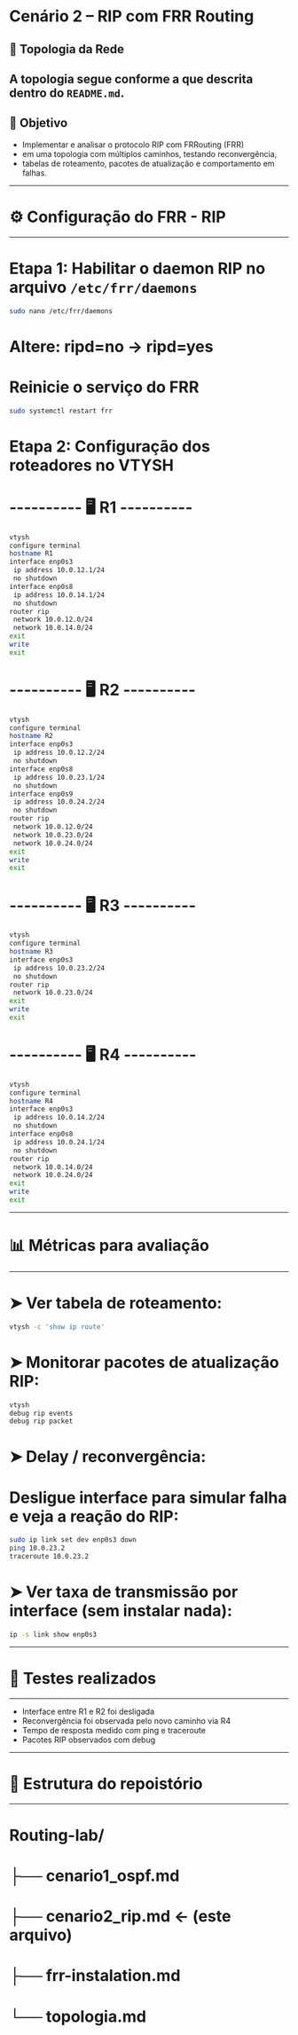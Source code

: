 # Cenário 2 – RIP com FRR Routing

## 🧱 Topologia da Rede

A topologia segue conforme a que descrita dentro do `README.md`.
---

## 🎯 Objetivo
- Implementar e analisar o protocolo RIP com FRRouting (FRR)
- em uma topologia com múltiplos caminhos, testando reconvergência,
- tabelas de roteamento, pacotes de atualização e comportamento em falhas.
---

# ⚙️ Configuração do FRR - RIP

---
# Etapa 1: Habilitar o daemon RIP no arquivo `/etc/frr/daemons` 
```bash
sudo nano /etc/frr/daemons
```
# Altere: ripd=no → ripd=yes

# Reinicie o serviço do FRR
```bash
sudo systemctl restart frr
```
# Etapa 2: Configuração dos roteadores no VTYSH

# ---------- 🖥️ R1 ----------
```bash
vtysh
configure terminal
hostname R1
interface enp0s3
 ip address 10.0.12.1/24
 no shutdown
interface enp0s8
 ip address 10.0.14.1/24
 no shutdown
router rip
 network 10.0.12.0/24
 network 10.0.14.0/24
exit
write
exit
```

# ---------- 🖥️ R2 ----------
```bash
vtysh
configure terminal
hostname R2
interface enp0s3
 ip address 10.0.12.2/24
 no shutdown
interface enp0s8
 ip address 10.0.23.1/24
 no shutdown
interface enp0s9
 ip address 10.0.24.2/24
 no shutdown
router rip
 network 10.0.12.0/24
 network 10.0.23.0/24
 network 10.0.24.0/24
exit
write
exit
```
# ---------- 🖥️ R3 ----------
```bash
vtysh
configure terminal
hostname R3
interface enp0s3
 ip address 10.0.23.2/24
 no shutdown
router rip
 network 10.0.23.0/24
exit
write
exit
```
# ---------- 🖥️ R4 ----------
```bash
vtysh
configure terminal
hostname R4
interface enp0s3
 ip address 10.0.14.2/24
 no shutdown
interface enp0s8
 ip address 10.0.24.1/24
 no shutdown
router rip
 network 10.0.14.0/24
 network 10.0.24.0/24
exit
write
exit
```
---
# 📊 Métricas para avaliação
---

# ➤ Ver tabela de roteamento:
```bash
vtysh -c 'show ip route'
```

# ➤ Monitorar pacotes de atualização RIP:
```bash
vtysh
debug rip events
debug rip packet
```

# ➤ Delay / reconvergência:
# Desligue interface para simular falha e veja a reação do RIP:
```bash
sudo ip link set dev enp0s3 down
ping 10.0.23.2
traceroute 10.0.23.2
```

# ➤ Ver taxa de transmissão por interface (sem instalar nada):
```bash
ip -s link show enp0s3
```

---
# 🧪 Testes realizados
---
- Interface entre R1 e R2 foi desligada
- Reconvergência foi observada pelo novo caminho via R4
- Tempo de resposta medido com ping e traceroute
- Pacotes RIP observados com debug

---
# 📁 Estrutura do repoistório
---
# Routing-lab/
# ├── cenario1_ospf.md
# ├── cenario2_rip.md  ← (este arquivo)
# ├── frr-instalation.md
# └── topologia.md
